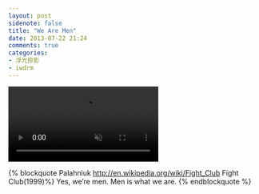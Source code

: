 ```yaml
---
layout: post
sidenote: false
title: "We Are Men"
date: 2013-07-22 21:24
comments: true
categories:
- 浮光掠影
- iwdrm
---
```


<video playsInline autoplay loop muted>
    <source src="{{ site.static_base }}/downloads/video/movie_clips/fight_club.mp4" type="video/mp4">
    <p>Your browser doesn't support this embedded video.</p>
</video>

{% blockquote Palahniuk http://en.wikipedia.org/wiki/Fight_Club Fight Club(1999)%}
Yes, we’re men. Men is what we are.
{% endblockquote %}
